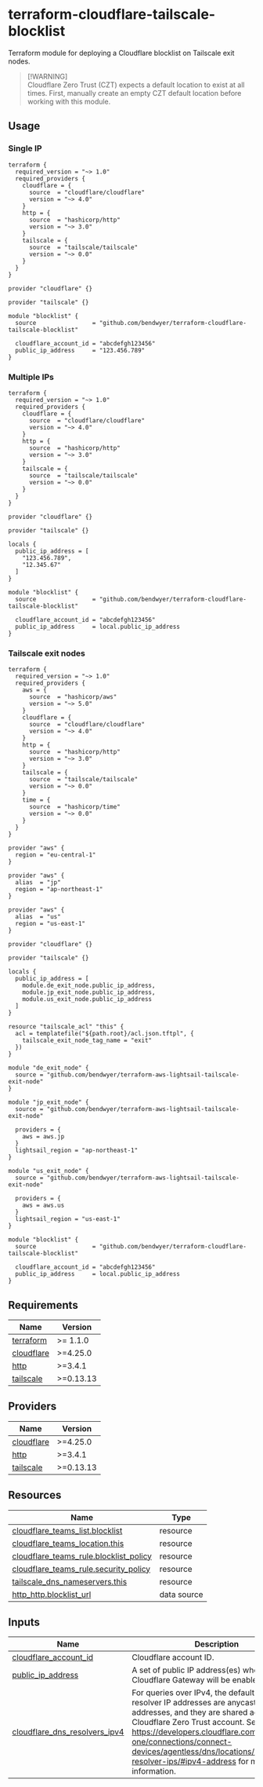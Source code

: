 # terraform-cloudflare-tailscale-blocklist

Terraform module for deploying a Cloudflare blocklist on Tailscale exit nodes.

> [!WARNING]\
> Cloudflare Zero Trust (CZT) expects a default location to exist at all times. First, manually create an empty CZT default location before working with this module.

## Usage

### Single IP

```hcl
terraform {
  required_version = "~> 1.0"
  required_providers {
    cloudflare = {
      source  = "cloudflare/cloudflare"
      version = "~> 4.0"
    }
    http = {
      source  = "hashicorp/http"
      version = "~> 3.0"
    }
    tailscale = {
      source  = "tailscale/tailscale"
      version = "~> 0.0"
    }
  }
}

provider "cloudflare" {}

provider "tailscale" {}

module "blocklist" {
  source                = "github.com/bendwyer/terraform-cloudflare-tailscale-blocklist"

  cloudflare_account_id = "abcdefgh123456"
  public_ip_address     = "123.456.789"
}
```

### Multiple IPs

```hcl
terraform {
  required_version = "~> 1.0"
  required_providers {
    cloudflare = {
      source  = "cloudflare/cloudflare"
      version = "~> 4.0"
    }
    http = {
      source  = "hashicorp/http"
      version = "~> 3.0"
    }
    tailscale = {
      source  = "tailscale/tailscale"
      version = "~> 0.0"
    }
  }
}

provider "cloudflare" {}

provider "tailscale" {}

locals {
  public_ip_address = [
    "123.456.789",
    "12.345.67"
  ]
}

module "blocklist" {
  source                = "github.com/bendwyer/terraform-cloudflare-tailscale-blocklist"

  cloudflare_account_id = "abcdefgh123456"
  public_ip_address     = local.public_ip_address
}
```

### Tailscale exit nodes

```hcl
terraform {
  required_version = "~> 1.0"
  required_providers {
    aws = {
      source  = "hashicorp/aws"
      version = "~> 5.0"
    }
    cloudflare = {
      source  = "cloudflare/cloudflare"
      version = "~> 4.0"
    }
    http = {
      source  = "hashicorp/http"
      version = "~> 3.0"
    }
    tailscale = {
      source  = "tailscale/tailscale"
      version = "~> 0.0"
    }
    time = {
      source  = "hashicorp/time"
      version = "~> 0.0"
    }
  }
}

provider "aws" {
  region = "eu-central-1"
}

provider "aws" {
  alias  = "jp"
  region = "ap-northeast-1"
}

provider "aws" {
  alias  = "us"
  region = "us-east-1"
}

provider "cloudflare" {}

provider "tailscale" {}

locals {
  public_ip_address = [
    module.de_exit_node.public_ip_address,
    module.jp_exit_node.public_ip_address,
    module.us_exit_node.public_ip_address
  ]
}

resource "tailscale_acl" "this" {
  acl = templatefile("${path.root}/acl.json.tftpl", {
    tailscale_exit_node_tag_name = "exit"
  })
}

module "de_exit_node" {
  source = "github.com/bendwyer/terraform-aws-lightsail-tailscale-exit-node"
}

module "jp_exit_node" {
  source = "github.com/bendwyer/terraform-aws-lightsail-tailscale-exit-node"

  providers = {
    aws = aws.jp
  }
  lightsail_region = "ap-northeast-1"
}

module "us_exit_node" {
  source = "github.com/bendwyer/terraform-aws-lightsail-tailscale-exit-node"

  providers = {
    aws = aws.us
  }
  lightsail_region = "us-east-1"
}

module "blocklist" {
  source                = "github.com/bendwyer/terraform-cloudflare-tailscale-blocklist"

  cloudflare_account_id = "abcdefgh123456"
  public_ip_address     = local.public_ip_address
}
```

## Requirements

| Name | Version |
|------|---------|
| <a name="requirement_terraform"></a> [terraform](#requirement\_terraform) | >= 1.1.0 |
| <a name="requirement_cloudflare"></a> [cloudflare](#requirement\_cloudflare) | >=4.25.0 |
| <a name="requirement_http"></a> [http](#requirement\_http) | >=3.4.1 |
| <a name="requirement_tailscale"></a> [tailscale](#requirement\_tailscale) | >=0.13.13 |

## Providers

| Name | Version |
|------|---------|
| <a name="provider_cloudflare"></a> [cloudflare](#provider\_cloudflare) | >=4.25.0 |
| <a name="provider_http"></a> [http](#provider\_http) | >=3.4.1 |
| <a name="provider_tailscale"></a> [tailscale](#provider\_tailscale) | >=0.13.13 |



## Resources

| Name | Type |
|------|------|
| [cloudflare_teams_list.blocklist](https://registry.terraform.io/providers/cloudflare/cloudflare/latest/docs/resources/teams_list) | resource |
| [cloudflare_teams_location.this](https://registry.terraform.io/providers/cloudflare/cloudflare/latest/docs/resources/teams_location) | resource |
| [cloudflare_teams_rule.blocklist_policy](https://registry.terraform.io/providers/cloudflare/cloudflare/latest/docs/resources/teams_rule) | resource |
| [cloudflare_teams_rule.security_policy](https://registry.terraform.io/providers/cloudflare/cloudflare/latest/docs/resources/teams_rule) | resource |
| [tailscale_dns_nameservers.this](https://registry.terraform.io/providers/tailscale/tailscale/latest/docs/resources/dns_nameservers) | resource |
| [http_http.blocklist_url](https://registry.terraform.io/providers/hashicorp/http/latest/docs/data-sources/http) | data source |

## Inputs

| Name | Description | Type | Default | Required |
|------|-------------|------|---------|:--------:|
| <a name="input_cloudflare_account_id"></a> [cloudflare\_account\_id](#input\_cloudflare\_account\_id) | Cloudflare account ID. | `string` | n/a | yes |
| <a name="input_public_ip_address"></a> [public\_ip\_address](#input\_public\_ip\_address) | A set of public IP address(es) where Cloudflare Gateway will be enabled. | `set(string)` | n/a | yes |
| <a name="input_cloudflare_dns_resolvers_ipv4"></a> [cloudflare\_dns\_resolvers\_ipv4](#input\_cloudflare\_dns\_resolvers\_ipv4) | For queries over IPv4, the default DNS resolver IP addresses are anycast IP addresses, and they are shared across every Cloudflare Zero Trust account. See https://developers.cloudflare.com/cloudflare-one/connections/connect-devices/agentless/dns/locations/dns-resolver-ips/#ipv4-address for more information. | `list(string)` | <pre>[<br/>  "172.64.36.1",<br/>  "172.64.36.2"<br/>]</pre> | no |



